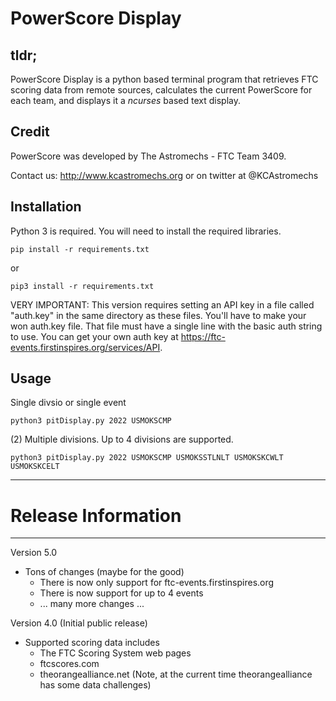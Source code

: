 # PowerScore Display
## tldr;
PowerScore Display is a python based terminal program that retrieves FTC scoring data from remote sources, calculates the current PowerScore for each team, and displays it a *ncurses* based text display.

## Credit
PowerScore was developed by The Astromechs - FTC Team 3409.  

Contact us: http://www.kcastromechs.org or on twitter at @KCAstromechs



## Installation
Python 3 is required.  You will need to install the required libraries.

```shell
pip install -r requirements.txt
```
or
```shell
pip3 install -r requirements.txt
```

VERY IMPORTANT:  This version requires setting an API key in a file called "auth.key" in the same directory as these files.  You'll have to make your won auth.key file.  That file must have a single line with the basic auth string to use.  You can get your own auth key at https://ftc-events.firstinspires.org/services/API.  


## Usage

Single divsio or single event
```shell
python3 pitDisplay.py 2022 USMOKSCMP
```

(2) Multiple divisions.  Up to 4 divisions are supported.

```shell
python3 pitDisplay.py 2022 USMOKSCMP USMOKSSTLNLT USMOKSKCWLT USMOKSKCELT
```




**************************************************************************************
# Release Information
**************************************************************************************

Version 5.0
 * Tons of changes (maybe for the good)
    - There is now only support for ftc-events.firstinspires.org
    - There is now support for up to 4 events
    - ... many more changes ...
 
Version 4.0 (Initial public release)

 * Supported scoring data includes
    - The FTC Scoring System web pages
    - ftcscores.com
    - theorangealliance.net (Note, at the current time theorangealliance has some data challenges)
